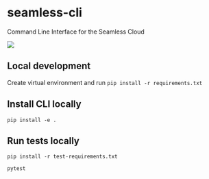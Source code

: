 # seamless-cli
Command Line Interface for the Seamless Cloud

![](https://github.com/seamless-io/seamless-cli/workflows/Tests/badge.svg)

## Local development
Create virtual environment and run
```pip install -r requirements.txt```

## Install CLI locally
```pip install -e .```

## Run tests locally
```pip install -r test-requirements.txt```

```pytest```

